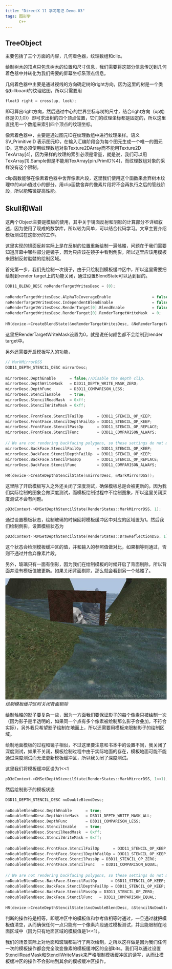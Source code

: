 ```yaml
---
title: "DirectX 11 学习笔记-Demo-03"
tags: 图形学
      C++
---
```


## TreeObject

主要包括了三个方面的内容，几何着色器，纹理数组和clip。 

绘制树木的顶点只包含树木的位置和尺寸信息，我们需要将这部分信息传送到几何着色器中并转化为我们需要的屏幕坐标系顶点信息。<!--more-->

几何着色器中主要是通过视线的方向确定树的right方向，因为这里的树是一个类似billboard的纹理贴图，所以只需要用

```c++
float3 right = cross(up, look); 
```

即可算出right方向，然后通过中心的世界坐标与树的尺寸，结合right方向（up始终是(0,1,0)）即可求出树的四个顶点位置，它们的纹理坐标都是固定的，所以这里直接用一个数组来索引四个顶点的纹理坐标。

像素着色器中，主要是通过图元ID在纹理数组中进行纹理采样。语义 SV_PrimitiveID 表示图元ID，在输入汇编阶段会为每个图元生成一个唯一的图元ID。这里必须使用纹理数组对象Texture2DArray而不能用Texture2D TexArray[4]，因为采样的纹理的索引必须是常量，就是说，我们可以用TexArray[1].Sample但是不能用TexArray[pin.PrimID%4]，而纹理数组对象的采样没有这个限制。

clip函数能够在像素着色器中舍弃像素片段，这里我们使用这个函数来舍弃树木纹理中的alph值过小的部分。用clip函数舍弃的像素片段将不会再执行之后的管线阶段，所以能略微提高性能。

## Skull和Wall 

这两个Object主要是模板的使用，其中关于镜面反射和阴影的计算部分不详细叙述，因为使用了现成的数学库，所以较为简单，可以结合代码学习。文章主要介绍模板测试在这部分的工作。 

这里实现的镜面反射实际上是在反射的位置重新绘制一遍骷髅，问题在于我们需要知道屏幕中哪些部分是镜子，因为只应该在镜子中看到倒影，所以这里应该用模板来限制反射骷髅的绘制区域。

首先第一步，我们先绘制一次镜子，由于只绘制到模板缓冲区中，所以这里需要把绘制到render target上的功能关闭，通过设置BlendState可以达到目的。

```c++
D3D11_BLEND_DESC noRenderTargetWritesDesc = {0};

noRenderTargetWritesDesc.AlphaToCoverageEnable                  = false; 
noRenderTargetWritesDesc.IndependentBlendEnable                 = false; 
noRenderTargetWritesDesc.RenderTarget[0].BlendEnable            = false; 
noRenderTargetWritesDesc.RenderTarget[0].RenderTargetWriteMask  = 0; 

HR(device->CreateBlendState(&noRenderTargetWritesDesc, &NoRenderTargetWritesBS));
```

这里把RenderTargetWriteMask设置为0，就是说任何颜色都不会绘制到render target中。 

另外还需要开启模板写入的功能，

```c++
// MarkMirrorDSS 
D3D11_DEPTH_STENCIL_DESC mirrorDesc;

mirrorDesc.DepthEnable      = false;//Disable the depth clip. 
mirrorDesc.DepthWriteMask   = D3D11_DEPTH_WRITE_MASK_ZERO; 
mirrorDesc.DepthFunc        = D3D11_COMPARISON_LESS;  
mirrorDesc.StencilEnable    = true; 
mirrorDesc.StencilReadMask  = 0xff; 
mirrorDesc.StencilWriteMask = 0xff; 

mirrorDesc.FrontFace.StencilFailOp      = D3D11_STENCIL_OP_KEEP; 
mirrorDesc.FrontFace.StencilDepthFailOp = D3D11_STENCIL_OP_KEEP; 
mirrorDesc.FrontFace.StencilPassOp      = D3D11_STENCIL_OP_REPLACE; 
mirrorDesc.FrontFace.StencilFunc        = D3D11_COMPARISON_ALWAYS; 

// We are not rendering backfacing polygons, so these settings do not matter. 
mirrorDesc.BackFace.StencilFailOp       = D3D11_STENCIL_OP_KEEP; 
mirrorDesc.BackFace.StencilDepthFailOp  = D3D11_STENCIL_OP_KEEP; 
mirrorDesc.BackFace.StencilPassOp       = D3D11_STENCIL_OP_REPLACE; 
mirrorDesc.BackFace.StencilFunc         = D3D11_COMPARISON_ALWAYS; 

HR(device->CreateDepthStencilState(&mirrorDesc, &MarkMirrorDSS)); 
```

这里除了开启模板写入之外还关闭了深度测试，确保模板总是会被更新的。因为我们实际绘制的图象会做深度测试，而模板绘制过程中不绘制图象，所以这里关闭深度测试不会有问题。

```c++
pD3dContext->OMSetDepthStencilState(RenderStates::MarkMirrorDSS, 1); 
```

通过设置模板状态，绘制玻璃的时候回将模板缓冲区中对应的区域置为1。然后我们绘制倒影，设置模板状态为

```c++
pD3dContext->OMSetDepthStencilState(RenderStates::DrawReflectionDSS, 1); 
```

这个状态会检测模板缓冲区的值，并和输入的参照值做对比，如果相等则通过，否则不通过并舍弃像素片段。

另外，玻璃只有一面有倒影，因为我们在绘制模板的时候开启了背面剔除，所以背面并没有模板值被更新。如果关闭背面剔除，那么就会看到另一个骷髅了。

![Snapshot](/assets/images/2018-09-08-DX11Demo03/1.jpg)
*绘制模板缓冲区时关闭背面剔除*

绘制骷髅的影子要复杂一些，因为一方面我们要保证影子的每个像素只被绘制一次（因为影子是半透明的，如果同一个点有多个像素被绘制那么影子会叠加，不符合实际），另外我只希望影子绘制在地面上，所以还需要用模板来限制影子的绘制区域。 

绘制地面模板的过程和镜子相似，不过这里要注意和书本中的设置不同，我关闭了深度测试，如果不关闭，模板绘制过程中由于实际地面的存在，模板地面可能不能通过深度测试而无法更新模板缓冲区，所以我关闭了深度测试。 

这里我们将模板缓冲区设为1<<1

```c++
pD3dContext->OMSetDepthStencilState(RenderStates::MarkMirrorDSS, 1<<1); 
```

然后绘制影子的模板状态

```c++
D3D11_DEPTH_STENCIL_DESC noDoubleBlendDesc;

noDoubleBlendDesc.DepthEnable      = true; 
noDoubleBlendDesc.DepthWriteMask   = D3D11_DEPTH_WRITE_MASK_ALL; 
noDoubleBlendDesc.DepthFunc        = D3D11_COMPARISON_LESS;  
noDoubleBlendDesc.StencilEnable    = true; 
noDoubleBlendDesc.StencilReadMask  = 0xff; 
noDoubleBlendDesc.StencilWriteMask = 0xff; 

noDoubleBlendDesc.FrontFace.StencilFailOp      = D3D11_STENCIL_OP_KEEP; 
noDoubleBlendDesc.FrontFace.StencilDepthFailOp = D3D11_STENCIL_OP_KEEP; 
noDoubleBlendDesc.FrontFace.StencilPassOp = D3D11_STENCIL_OP_ZERO; 
noDoubleBlendDesc.FrontFace.StencilFunc   = D3D11_COMPARISON_EQUAL; 

// We are not rendering backfacing polygons, so these settings do not matter. 
noDoubleBlendDesc.BackFace.StencilFailOp      = D3D11_STENCIL_OP_KEEP; 
noDoubleBlendDesc.BackFace.StencilDepthFailOp = D3D11_STENCIL_OP_KEEP; 
noDoubleBlendDesc.BackFace.StencilPassOp = D3D11_STENCIL_OP_ZERO; 
noDoubleBlendDesc.BackFace.StencilFunc   = D3D11_COMPARISON_EQUAL; 

HR(device->CreateDepthStencilState(&noDoubleBlendDesc, &StencilNoDoubleBlendDSS));
```

判断的操作符是相等，即缓冲区中的模板值和参考值相等时通过，一旦通过就把模板值清空，从而确保任何一点只能有一个像素片段通过模板测试，并且能限制在地面区域中（因为只有地面区域的模板值是1<<1）。

我们的场景实际上对地面和玻璃都进行了两次绘制，之所以这样做是因为我们任何一次的模板操作都会完全改变像素的模板缓冲区的全部bits。我们可以通过设置StencilReadMask和StencilWriteMask来严格限制模板缓冲区的读写，从而让模板缓冲区的操作不会影响到其余的模板缓冲区操作。